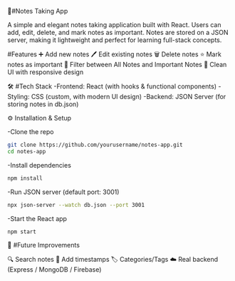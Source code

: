 📝#Notes Taking App

A simple and elegant notes taking application built with React. Users can add, edit, delete, and mark notes as important. Notes are stored on a JSON server, making it lightweight and perfect for learning full-stack concepts.

#Features
➕ Add new notes
🖊️ Edit existing notes
🗑️ Delete notes
⭐ Mark notes as important
🔄 Filter between All Notes and Important Notes
🎨 Clean UI with responsive design

🛠️ #Tech Stack
-Frontend: React (with hooks & functional components)
-Styling: CSS (custom, with modern UI design)
-Backend: JSON Server (for storing notes in db.json)

⚙️ Installation & Setup

-Clone the repo
```bash
git clone https://github.com/yourusername/notes-app.git
cd notes-app
```

-Install dependencies
```bash
npm install
```

-Run JSON server (default port: 3001)
```bash
npx json-server --watch db.json --port 3001
```

-Start the React app
```bash
npm start
```

📌 #Future Improvements

🔍 Search notes
📅 Add timestamps
🏷️ Categories/Tags
☁️ Real backend (Express / MongoDB / Firebase)